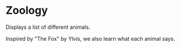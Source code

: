 ﻿# Zoology

Displays a list of different animals.

Inspired by "The Fox" by Ylvis, we also learn what each animal says.